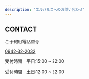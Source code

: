 ```yaml
---
description: 'エルバルコへのお問い合わせ'
---
```


<div class="mv__contact mv__content">
  <h2 class="mv__content--heading">CONTACT</h2>
</div>

<div id="formWrapper">
  <div class = "phone_guidance">
    <div class="form--list">
      <p class="form--label form--label--tel">ご予約用電話番号</p>
      <p class="form--label--info"><a href="tel:0942322032">0942-32-2032</a></p>
      <p class="form--label--info">受付時間　平日:15:00 ~ 22:00</p>
      <p class="form--label--info">受付時間　土日:12:00 ~ 22:00</p>
      <!-- <p class="form--label--info">下記フォームより、インターネットでのご予約も受け付けております。</p>
      <p class="form--label--info">※当日・前日のご予約は、お電話でのみ承っております。</p> -->
    </div>
  </div>
  <!-- <div class="form__area">
    <form action="https://docs.google.com/forms/u/1/d/e/1FAIpQLSf2cqqIeZdyxTlekW_DC4-z6DsoW6olILqewxiGylNtmpYPqg/formResponse" id="form" name="myform" class="form" target="dummyIframe">
      <ul>
        <li class="form--list">
          <label for="name" class="form--label">ご予約内容 *</label>
          <div>
            <ul class="form--radio--list">
              <li class="form--radio--content">
              <input type="radio" name="entry.153226148" id="select3" value="席のみ" class="form--input" checked = "checked">
              <label for="select3" class="form--label--seat form--label form--radio--txt">席のみ</label>
              </li>
              <li class="form--radio--content">
              <input type="radio" name="entry.153226148" id="select4" value="パエーリャコースA" class="form--input">
              <label for="select4" class="form--label--course1 form--label form--radio--txt">パエーリャコースA ￥2,500</label>
              </li>
              <li class="form--radio--content">
              <input type="radio" name="entry.153226148" id="select1" value="パエーリャコースB" class="form--input">
              <label for="select1" class="form--label--course1 form--label form--radio--txt">パエーリャコースB ￥3,500</label>
              </li>
              <li class="form--radio--content">
              <input type="radio" name="entry.153226148" id="select2" value="パエーリャコースS" class="form--input">
              <label for="select2" class="form--label--course1 form--label form--radio--txt">パエーリャコースS ￥5,000</label>
              </li>
            </ul>
          </div>
        </li>
        <li class="form--list">
          <label for="" class="form--label">御予約人数*<br class="sp_only">（御予約の場合は記載してください。）</label>
          <select name="entry.1350566039" class="select">
            <option value="">-</option>
            <option value="1人">1</option>
            <option value="2人">2</option>
            <option value="3人">3</option>
            <option value="4人">4~6</option>
            <option value="5人">7~9</option>
            <option value="6人">10~</option>
          </select>
        </li>
        <li class="form--list">
          <label for="day" class="form--label">ご予約予定日 *</label>
          <label for "day" class="form--label"> ※12月30日から1月3日までお休み頂きます。</label>
          <input type="date" id="day" name="entry.998286514" class="form--input" style="height: 30px;" required>
        </li>
        <li class="form--list">
          <label for="name" class="form--label">名前 *</label>
          <input type="text" id="name" name="entry.88240847" class="form--input" required>
        </li>
        <li class="form--list">
          <label for="tel" class="form--label">電話番号 （ハイフンあり）*</label>
          <input type="tel" id="tel" name="entry.379781615" class="form--input" pattern = "\d{2,4}-\d{2,4}-\d{3,4}" required>
        </li>
        <li class="form--list">
          <label for="message" class="form--label">お問い合わせ・ご要望</label>
          <textarea id="message" name="entry.596342401" class="form--textarea"></textarea>
        </li>
        <li class="form--list">
          <input type="button" class ="form--button" value="送信する" onclick = "doPost();">
          <input type="submit" value="不可視ボタン" style="display:none" name=submitBtn>
        </li>
      </ul>
    </form>
  <iframe name="dummyIframe" style="display:none;"></iframe>
  </div> -->
</div>

<!-- <div id="thxMessage" style="display:none;">
  <div class="ThxMessage">
    お問い合わせありがとうございました。
  </div>
  <a class="TopLink" href="https://elbarco.jp/">トップページへ戻る</a>
</div> -->